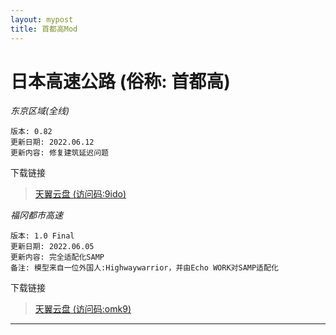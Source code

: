 ```yaml
---
layout: mypost
title: 首都高Mod
---
```

# 日本高速公路 (俗称: 首都高)

_东京区域(全线)_

```
版本: 0.82
更新日期: 2022.06.12
更新内容: 修复建筑延迟问题
```

下载链接

> [天翼云盘 (访问码:9ido)](https://cloud.189.cn/t/aIFv6r7z6fma)

_福冈都市高速_

```
版本: 1.0 Final
更新日期: 2022.06.05
更新内容: 完全适配化SAMP
备注: 模型来自一位外国人:Highwaywarrior，并由Echo WORK对SAMP适配化
```

下载链接

> [天翼云盘 (访问码:omk9)](https://cloud.189.cn/t/VfayEbruiqqu)

---


